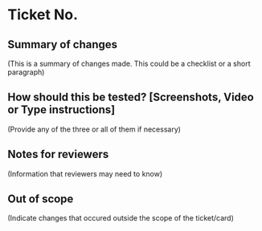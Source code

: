 # Ticket No.

## Summary of changes
(This is a summary of changes made. This could be a checklist or a short paragraph)

## How should this be tested? [Screenshots, Video or Type instructions]
(Provide any of the three or all of them if necessary)


## Notes for reviewers
(Information that reviewers may need to know)


## Out of scope
(Indicate changes that occured outside the scope of the ticket/card)
